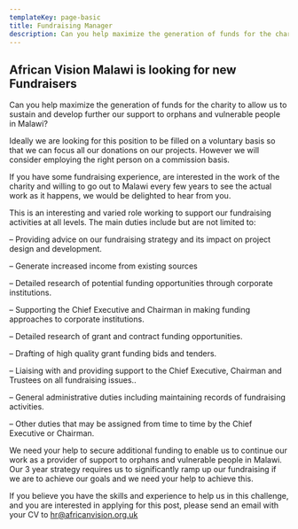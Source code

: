 ```yaml
---
templateKey: page-basic
title: Fundraising Manager
description: Can you help maximize the generation of funds for the charity to allow us to sustain and develop further our support to orphans and vulnerable people in Malawi?
---
```


## African Vision Malawi is looking for new Fundraisers 

Can you help maximize the generation of funds for the charity to allow us to sustain and develop further our support to orphans and vulnerable people in Malawi?

Ideally we are looking for this position to be filled on a voluntary basis so that we can focus all our donations on our projects.  However we will consider employing the right person on a commission basis.

If you have some fundraising experience, are interested in the work of the charity and willing to go out to Malawi every few years to see the actual work as it happens, we would be delighted to hear from you.

This is an interesting and varied role working to support our fundraising activities at all levels.  The main duties include but are not limited to:

– Providing advice on our fundraising strategy and its impact on project design and development.

– Generate increased income from existing sources

– Detailed research of potential funding opportunities through corporate institutions.

– Supporting the Chief Executive and Chairman in making funding approaches to corporate institutions.

– Detailed research of grant and contract funding opportunities.

– Drafting of high quality grant funding bids and tenders.

– Liaising with and providing support to the Chief Executive, Chairman and Trustees on all fundraising issues..

– General administrative duties including maintaining records of fundraising activities.

– Other duties that may be assigned from time to time by the Chief Executive or Chairman.

We need your help to secure additional funding to enable us to continue our work as a provider of support to orphans and vulnerable people in Malawi. Our 3 year strategy requires us to significantly ramp up our fundraising if we are to achieve our goals and we need your help to achieve this.

If you believe you have the skills and experience to help us in this challenge, and you are interested in applying for this post, please send an email with your CV to [hr@africanvision.org.uk](mailto:hr@africanvision.org.uk)

